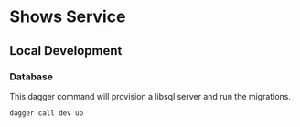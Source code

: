 # Shows Service

## Local Development

### Database

This dagger command will provision a libsql server and run the migrations.

```shell '{"name": "dev"}'
dagger call dev up
```
